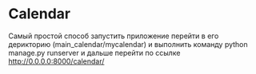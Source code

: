 #  Calendar

Самый простой способ запустить приложение перейти в его дерикторию (main_calendar/mycalendar) и выполнить команду python manage.py runserver и дальше перейти по ссылке http://0.0.0.0:8000/calendar/
